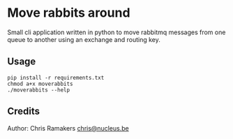 # Move rabbits around

Small cli application written in python to move rabbitmq messages from one queue
to another using an exchange and routing key.

## Usage

    pip install -r requirements.txt
    chmod a+x moverabbits
    ./moverabbits --help

## Credits

Author: Chris Ramakers <chris@nucleus.be>
